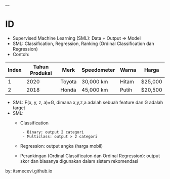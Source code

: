__

# ID

* Supervised Machine Learning (SML): Data + Output => Model
* SML: Classification, Regression, Ranking (Ordinal Classification dan Regression)
* Contoh:

| Index | Tahun Produksi | Merk      | Speedometer | Warna   | Harga   |
|-------|----------------|-----------|-------------|---------|---------|
| 1     | 2020           | Toyota    | 30,000 km   | Hitam   | $25,000 |
| 2     | 2018           | Honda     | 45,000 km   | Putih   | $20,500 |

* SML: F(x, y, z, a)=G, dimana x,y,z,a adalah sebuah feature dan G adalah target
* SML:
  * Classification
    
         - Binary: output 2 categori
         - Multiclass: output > 2 categori
    
  * Regression: output angka (harga mobil)
  * Perankingan (Ordinal Classificaton dan Ordinal Regression): output skor dan biasanya digunakan dalam sistem rekomendasi
 
by: itsmecevi.github.io

